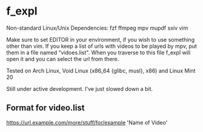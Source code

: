 # f_expl

Non-standard Linux/Unix Dependencies: fzf ffmpeg mpv mupdf sxiv vim

Make sure to set EDITOR in your environment, if you wish to use something other than vim. If you keep a list of urls with videos to be played by mpv, put them in a file named "vidoes.list". When you traverse to this file f_expl will open it and you can select the url from there.

Tested on Arch Linux, Void Linux (x86_64 {glibc, musl}, x86) and Linux Mint 20

Still under active development. I've just slowed down a bit.

## Format for video.list
https://url.example.com/more/stuff/for/example 'Name of Video'

